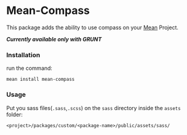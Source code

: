 Mean-Compass
===============
This package adds the ability to use compass on your [Mean](http://www.mean.io) Project.

***Currently available only with GRUNT***


### Installation
run the command:

```cli
mean install mean-compass
```

### Usage
Put you sass files(`.sass`,`.scss`) on the `sass` directory inside the `assets` folder: 
```
<project>/packages/custom/<package-name>/public/assets/sass/
```
